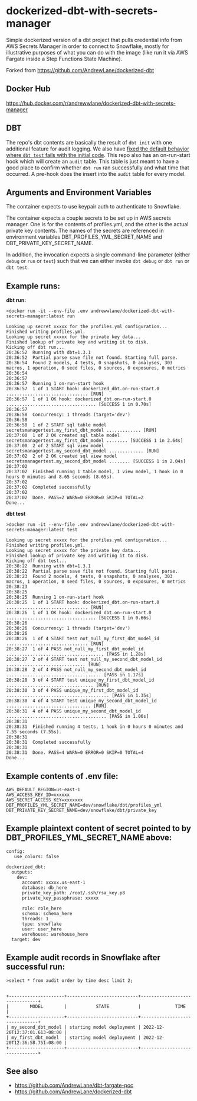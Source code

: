 # dockerized-dbt-with-secrets-manager
Simple dockerized version of a dbt project that pulls credential info from AWS Secrets Manager in order to connect to Snowflake, mostly for illustrative purposes of what you can do with the image (like run it via AWS Fargate inside a Step Functions State Machine).

Forked from https://github.com/AndrewLane/dockerized-dbt

## Docker Hub

https://hub.docker.com/r/andrewwlane/dockerized-dbt-with-secrets-manager

## DBT

The repo's dbt contents are basically the result of `dbt init` with one additional feature for audit logging.  We also
have [fixed the default behavior where `dbt test` fails with the initial code](https://github.com/AndrewLane/dockerized-dbt/commit/284b42651fd1b0102f7106bcbde83ea0bcd8efbf).
This repo also has an on-run-start hook which will create an `audit` table.  This table is just meant to have a good place to confirm whether `dbt run` ran successfully and what time that occurred.  A pre-hook does the insert into the `audit` table for every model.

## Arguments and Environment Variables

The container expects to use keypair auth to authenticate to Snowflake.

The container expects a couple secrets to be set up in AWS secrets manager.  One is for the contents of profiles.yml, and the other is the actual private key contents.
The names of the secrets are referenced in environment variables DBT_PROFILES_YML_SECRET_NAME and DBT_PRIVATE_KEY_SECRET_NAME.

In addition, the invocation expects a single command-line parameter (either `debug` or `run` or `test`) such that we can either invoke `dbt debug` or `dbt run` or `dbt test`.


## Example runs:

**dbt run:**

```
>docker run -it --env-file .env andrewwlane/dockerized-dbt-with-secrets-manager:latest run
```

```
Looking up secret xxxxx for the profiles.yml configuration...
Finished writing profiles.yml.
Looking up secret xxxxx for the private key data...
Finished lookup of private key and writing it to disk.
Kicking off dbt run...
20:36:52  Running with dbt=1.3.1
20:36:52  Partial parse save file not found. Starting full parse.
20:36:54  Found 2 models, 4 tests, 0 snapshots, 0 analyses, 303 macros, 1 operation, 0 seed files, 0 sources, 0 exposures, 0 metrics
20:36:54
20:36:57
20:36:57  Running 1 on-run-start hook
20:36:57  1 of 1 START hook: dockerized_dbt.on-run-start.0 ............................... [RUN]
20:36:57  1 of 1 OK hook: dockerized_dbt.on-run-start.0 .................................. [SUCCESS 1 in 0.70s]
20:36:57
20:36:58  Concurrency: 1 threads (target='dev')
20:36:58
20:36:58  1 of 2 START sql table model secretsmanagertest.my_first_dbt_model ............. [RUN]
20:37:00  1 of 2 OK created sql table model secretsmanagertest.my_first_dbt_model ........ [SUCCESS 1 in 2.64s]
20:37:00  2 of 2 START sql view model secretsmanagertest.my_second_dbt_model ............. [RUN]
20:37:02  2 of 2 OK created sql view model secretsmanagertest.my_second_dbt_model ........ [SUCCESS 1 in 2.04s]
20:37:02  
20:37:02  Finished running 1 table model, 1 view model, 1 hook in 0 hours 0 minutes and 8.65 seconds (8.65s).
20:37:02  
20:37:02  Completed successfully
20:37:02  
20:37:02  Done. PASS=2 WARN=0 ERROR=0 SKIP=0 TOTAL=2
Done...
```

**dbt test**
```
>docker run -it --env-file .env andrewwlane/dockerized-dbt-with-secrets-manager:latest test
```

```
Looking up secret xxxxx for the profiles.yml configuration...
Finished writing profiles.yml.
Looking up secret xxxxx for the private key data...
Finished lookup of private key and writing it to disk.
Kicking off dbt test...
20:38:22  Running with dbt=1.3.1
20:38:22  Partial parse save file not found. Starting full parse.
20:38:23  Found 2 models, 4 tests, 0 snapshots, 0 analyses, 303 macros, 1 operation, 0 seed files, 0 sources, 0 exposures, 0 metrics
20:38:23  
20:38:25  
20:38:25  Running 1 on-run-start hook
20:38:25  1 of 1 START hook: dockerized_dbt.on-run-start.0 ............................... [RUN]
20:38:26  1 of 1 OK hook: dockerized_dbt.on-run-start.0 .................................. [SUCCESS 1 in 0.66s]
20:38:26  
20:38:26  Concurrency: 1 threads (target='dev')
20:38:26  
20:38:26  1 of 4 START test not_null_my_first_dbt_model_id ............................... [RUN]
20:38:27  1 of 4 PASS not_null_my_first_dbt_model_id ..................................... [PASS in 1.28s]
20:38:27  2 of 4 START test not_null_my_second_dbt_model_id .............................. [RUN]
20:38:28  2 of 4 PASS not_null_my_second_dbt_model_id .................................... [PASS in 1.17s]
20:38:28  3 of 4 START test unique_my_first_dbt_model_id ................................. [RUN]
20:38:30  3 of 4 PASS unique_my_first_dbt_model_id ....................................... [PASS in 1.35s]
20:38:30  4 of 4 START test unique_my_second_dbt_model_id ................................ [RUN]
20:38:31  4 of 4 PASS unique_my_second_dbt_model_id ...................................... [PASS in 1.06s]
20:38:31  
20:38:31  Finished running 4 tests, 1 hook in 0 hours 0 minutes and 7.55 seconds (7.55s).
20:38:31  
20:38:31  Completed successfully
20:38:31
20:38:31  Done. PASS=4 WARN=0 ERROR=0 SKIP=0 TOTAL=4
Done...
```

## Example contents of .env file:

```
AWS_DEFAULT_REGION=us-east-1
AWS_ACCESS_KEY_ID=xxxxxx
AWS_SECRET_ACCESS_KEY=xxxxxxx
DBT_PROFILES_YML_SECRET_NAME=dev/snowflake/dbt/profiles_yml
DBT_PRIVATE_KEY_SECRET_NAME=dev/snowflake/dbt/private_key
```

## Example plaintext content of secret pointed to by DBT_PROFILES_YML_SECRET_NAME above:

```
config:
   use_colors: false

dockerized_dbt:
  outputs:
    dev:
      account: xxxxx.us-east-1
      database: db_here
      private_key_path: /root/.ssh/rsa_key.p8
      private_key_passphrase: xxxxx

      role: role_here
      schema: schema_here
      threads: 1
      type: snowflake
      user: user_here
      warehouse: warehouse_here
  target: dev
```

## Example audit records in Snowflake after successful run:

```
>select * from audit order by time desc limit 2;


+---------------------+---------------------------+-------------------------------+
|        MODEL        |           STATE           |             TIME              |
+---------------------+---------------------------+-------------------------------+
| my_second_dbt_model | starting model deployment | 2022-12-20T12:37:01.613-08:00 |
| my_first_dbt_model  | starting model deployment | 2022-12-20T12:36:58.751-08:00 |
+---------------------+---------------------------+-------------------------------+
```

## See also

* https://github.com/AndrewLane/dbt-fargate-poc
* https://github.com/AndrewLane/dockerized-dbt